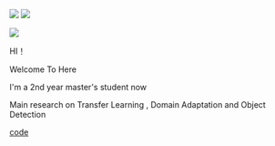 

 
 ![](https://img.shields.io/badge/CSDN-156%E6%AC%A1%E6%94%B6%E8%97%8F-green)   ![](https://img.shields.io/badge/CSDN-31%E5%85%B3%E6%B3%A8-orange)
 
 ![](https://img.shields.io/badge/paper%20in%20submission-1-lightgrey) 


 HI！   
 
 Welcome To Here
 
 I'm a 2nd year master's student now
 
 Main research on  Transfer Learning , Domain Adaptation and Object Detection


<a href="[adress](https://github.com/zyfone/CCDA)" title="adress">code</a>
